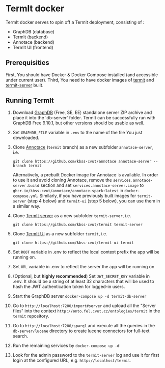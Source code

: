 # TermIt docker
TermIt docker serves to spin off a TermIt deployment, consisting of :
- GraphDB (database)
- TermIt (backend)
- Annotace (backend)
- TermIt UI (frontend)

## Prerequisities
First, You should have Docker & Docker Compose installed (and accessible under current user).
Third, You need to have docker images of [termit](https://github.com/kbss-cvut/termit-ui) and [termit-server](https://github.com/kbss-cvut/termit) built.

## Running TermIt
1. Download [GraphDB](https://www.ontotext.com) (Free, SE, EE) standalone server ZIP archive and place it into the 'db-server' folder. TermIt can be successfully run with GraphDB Free 9.10.1, but other versions should be usable as well.
2. Set `GRAPHDB_FILE` variable in `.env` to the name of the file You just downloaded.
3. Clone [Annotace](https://github.com/kbss-cvut/annotace) (`termit` branch) as a new subfolder `annotace-server`, i.e.
   
   `git clone https://github.com/kbss-cvut/annotace annotace-server --branch termit`

   Alternatively, a prebuilt Docker image for Annotace is available. In order to use it and avoid cloning Annotace, remove the `services.annotace-server.build` section and set `services.annotace-server.image` to `ghcr.io/kbss-cvut/annotace/annotace-spark:latest` in `docker-compose.yml`. Similarly, if you have previously built images for `termit-server` (step 4 below) and `termit-ui` (step 5 below), you can use them in a similar way.

4. Clone [TermIt server](https://github.com/kbss-cvut/termit) as a new subfolder `termit-server`, i.e.
   
   `git clone https://github.com/kbss-cvut/termit termit-server`
5. Clone [TermIt UI](https://github.com/kbss-cvut/termit-ui) as a new subfolder `termit`, i.e.
   
   `git clone https://github.com/kbss-cvut/termit-ui termit`
   
6. Set `ROOT` variable in .env to reflect the local context prefix the app will be running on.
7. Set `URL` variable in .env to reflect the server the app will be running on.
8. (Optional, but **highly recommended**) Set `JWT_SECRET_KEY` variable in .env. It should be a string of at least 32 characters that will be used to hash the JWT authentication token for logged-in users.
9. Start the GraphDB server
   `docker-compose up -d termit-db-server`
10. Go to `http://localhost:7200/import#server` and upload all the "Server files" into the context `http://onto.fel.cvut.cz/ontologies/termit`
    in the `termit` repository.
11. Go to `http://localhost:7200/sparql` and execute all the queries in the `db-server/lucene` directory to create lucene connectors for full-text search.
12. Run the remaining services by
    `docker-compose up -d`
13. Look for the admin password to the `termit-server` log and use it for first login at the configured URL, e.g. `http://localhost/termit`.
